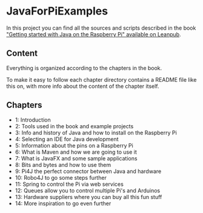 # JavaForPiExamples
In this project you can find all the sources and scripts described in the book ["Getting started with Java on the Raspberry Pi" available on Leanpub](https://leanpub.com/gettingstartedwithjavaontheraspberrypi/).

## Content
Everything is organized according to the chapters in the book.

To make it easy to follow each chapter directory contains a README file like this on, with more info about the content of the chapter itself.

## Chapters
* 1: Introduction
* 2: Tools used in the book and example projects
* 3: Info and history of Java and how to install on the Raspberry Pi
* 4: Selecting an IDE for Java development
* 5: Information about the pins on a Raspberry Pi
* 6: What is Maven and how we are going to use it
* 7: What is JavaFX and some sample applications
* 8: Bits and bytes and how to use them
* 9: Pi4J the perfect connector between Java and hardware
* 10: Robo4J to go some steps further
* 11: Spring to control the Pi via web services
* 12: Queues allow you to control multiple Pi's and Arduinos
* 13: Hardware suppliers where you can buy all this fun stuff
* 14: More inspiration to go even further